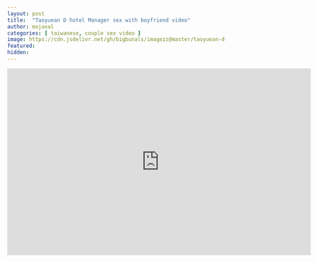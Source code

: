 ```yaml
---
layout: post
title:  "Taoyuean D hotel Manager sex with boyfriend video"
author: mojaval
categories: [ taiwanese, couple sex video ]
image: https://cdn.jsdelivr.net/gh/bigbunals/imagezz@master/taoyuean-d-hotel-manager-sex-with-boyfriend-video___92be84d4bc3707700c33313960f8001df9628936.mp4.jpg
featured: 
hidden: 
---
```


<iframe src="https://openload.co/embed/4EdBOrum-fg/taoyuean-d-hotel-manager-sex-with-boyfriend-video___92be84d4bc3707700c33313960f8001df9628936.mp4" scrolling="no" frameborder="0" width="700" height="430" allowfullscreen="true" webkitallowfullscreen="true" mozallowfullscreen="true"></iframe>